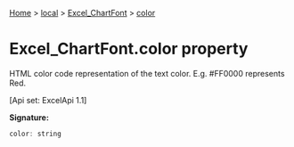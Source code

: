 [Home](./index) &gt; [local](local.md) &gt; [Excel\_ChartFont](local.excel_chartfont.md) &gt; [color](local.excel_chartfont.color.md)

# Excel\_ChartFont.color property

HTML color code representation of the text color. E.g. \#FF0000 represents Red. 

 \[Api set: ExcelApi 1.1\]

**Signature:**
```javascript
color: string
```

